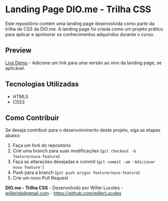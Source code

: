 # Landing Page DIO.me - Trilha CSS

Este repositório contém uma landing page desenvolvida como parte da trilha de CSS da DIO.me. A landing page foi criada como um projeto prático para aplicar e aprimorar os conhecimentos adquiridos durante o curso.

## Preview




[Live Demo](#) - Adicione um link para uma versão ao vivo da landing page, se aplicável.

## Tecnologias Utilizadas

- HTML5
- CSS3

## Como Contribuir

Se deseja contribuir para o desenvolvimento deste projeto, siga as etapas abaixo:

1. Faça um fork do repositório
2. Crie uma branch para suas modificações (`git checkout -b feature/nova-feature`)
3. Faça as alterações desejadas e commit (`git commit -am 'Adicionar nova feature'`)
4. Push para a branch (`git push origin feature/nova-feature`)
5. Crie um novo Pull Request


**DIO.me - Trilha CSS** - Desenvolvido por Willer Lucoles - willerlob@gmail.com - https://github.com/willerLucoles
